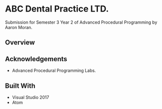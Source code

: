 # ABC Dental Practice LTD.

Submission for Semester 3 Year 2 of Advanced Procedural Programming by Aaron Moran.

## Overview

## Acknowledgements
* Advanced Procedural Programming Labs.

## Built With
* Visual Studio 2017
* Atom 
